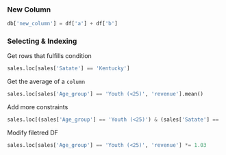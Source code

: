 
### New Column

```py
db['new_column'] = df['a'] + df['b']
```

### Selecting & Indexing


Get rows that fulfills condition
```py
sales.loc[sales['Satate'] == 'Kentucky']
```

Get the average of a ```column``` 
```py
sales.loc[sales['Age_group'] == 'Youth (<25)', 'revenue'].mean()
```

Add more constraints
```py
sales.loc[(sales['Age_group'] == 'Youth (<25)') & (sales['Satate'] == 'Kentucky'), 'revenue'].mean()
```

Modify filetred DF

```py
sales.loc[sales['Age_group'] == 'Youth (<25)', 'revenue'] *= 1.03
```

